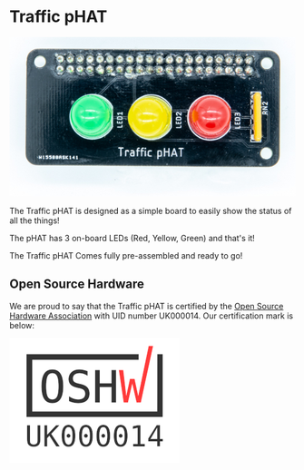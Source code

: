 # Traffic pHAT

![Traffic-pHAT-6](img/Traffic-pHAT.jpg)

The Traffic pHAT is designed as a simple board to easily show the status of all the things!

The pHAT has 3 on-board LEDs (Red, Yellow, Green) and that's it!

The Traffic pHAT Comes fully pre-assembled and ready to go!

## Open Source Hardware

We are proud to say that the Traffic pHAT is certified by the [Open Source Hardware Association](https://certification.oshwa.org/uk000014.html) with UID number UK000014. Our certification mark is below:


![OSHW_mark_UK000014](img/OSHW_mark_UK000014.png)
